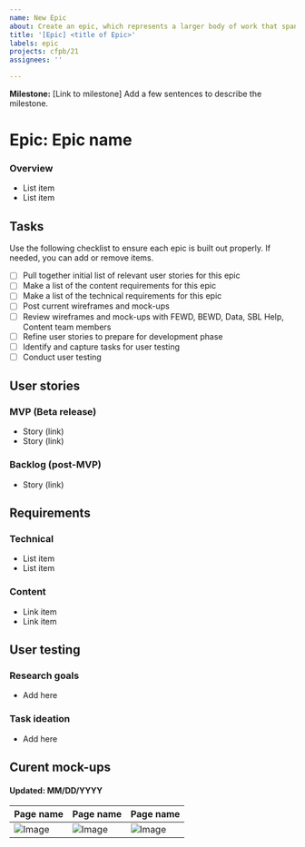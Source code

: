 ```yaml
---
name: New Epic
about: Create an epic, which represents a larger body of work that spans multiple user stories across multiple sprints.
title: '[Epic] <title of Epic>'
labels: epic
projects: cfpb/21
assignees: ''

---
```


<!-- The milestone this Epic is associated with -->

**Milestone:** [Link to milestone]
Add a few sentences to describe the milestone.

# Epic: Epic name

### Overview
<!-- A list of particulars for this epic -->
- List item
- List item

## Tasks
<!-- Directions to ensure each epic is built out properly -->
Use the following checklist to ensure each epic is built out properly. If needed, you can add or remove items.
- [ ] Pull together initial list of relevant user stories for this epic
- [ ] Make a list of the content requirements for this epic
- [ ] Make a list of the technical requirements for this epic
- [ ] Post current wireframes and mock-ups
- [ ] Review wireframes and mock-ups with FEWD, BEWD, Data, SBL Help, Content team members
- [ ] Refine user stories to prepare for development phase
- [ ] Identify and capture tasks for user testing
- [ ] Conduct user testing

## User stories
<!-- List the features we will implement as part of this epic -->
### MVP (Beta release)
- Story (link)
- Story (link)

### Backlog (post-MVP)
- Story (link)

## Requirements
<!-- What requirements need to be included from a technical or development persepctive? -->
### Technical
- List item
- List item

### Content
- Link item
- Link item

## User testing
<!-- Task ideation to plan for future user testing -->

### Research goals
- Add here

### Task ideation
- Add here


## Curent mock-ups
#### Updated: MM/DD/YYYY


| Page name | Page name | Page name |
|------------|------------|------------|
|![Image](Link)|![Image](Link)|![Image](Link)|
